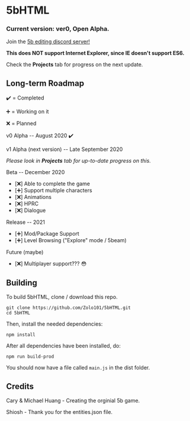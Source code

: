# 5bHTML
### Current version: **ver0, Open Alpha.**

Join the [5b editing discord server!](https://discord.gg/qtePFSH)

**This does NOT support Internet Explorer, since IE doesn't support ES6.**

Check the **Projects** tab for progress on the next update.

## Long-term Roadmap

:heavy_check_mark: = Completed

:heavy_plus_sign: = Working on it

:x: = Planned

v0 Alpha -- August 2020 :heavy_check_mark:

v1 Alpha (next version) -- Late September 2020

*Please look in **Projects** tab for up-to-date progress on this.*

Beta -- December 2020
- [:x:] Able to complete the game
- [:heavy_plus_sign:] Support multiple characters
- [:x:] Animations
- [:x:] HPRC
- [:x:] Dialogue

Release -- 2021
- [:heavy_plus_sign:] Mod/Package Support
- [:heavy_plus_sign:] Level Browsing ("Explore" mode / 5beam)

Future (maybe)
- [:x:] Multiplayer support??? :flushed:

## Building

To build 5bHTML, clone / download this repo.

```
git clone https://github.com/Zolo101/5bHTML.git
cd 5bHTML
```

Then, install the needed dependencies:

`npm install`

After all dependencies have been installed, do:

`npm run build-prod`

You should now have a file called `main.js` in the dist folder.

## Credits

Cary & Michael Huang - Creating the orginial 5b game.

Shiosh - Thank you for the entities.json file.